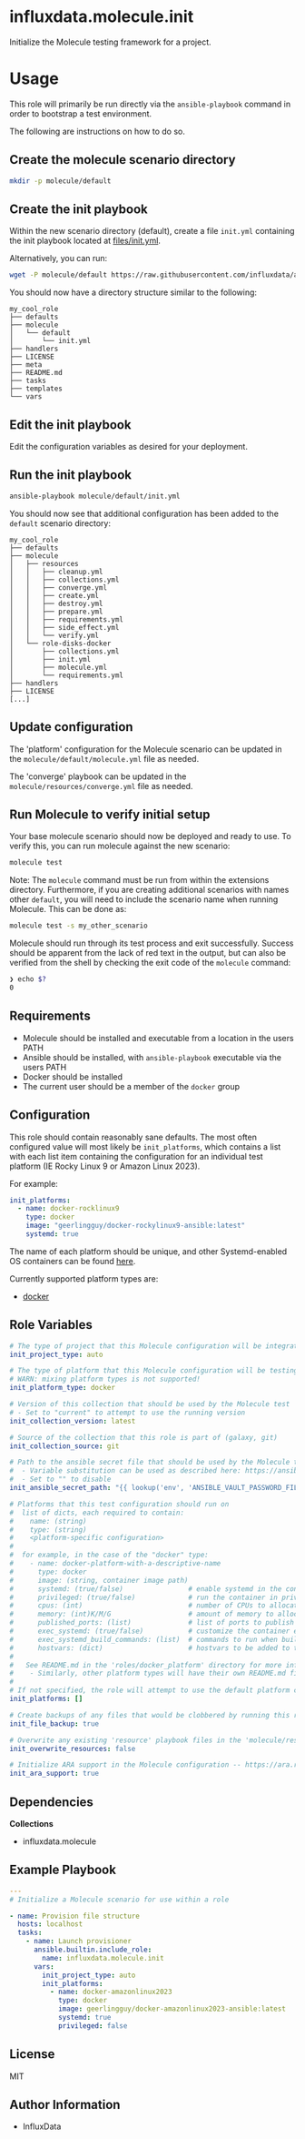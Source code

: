 influxdata.molecule.init
=========

Initialize the Molecule testing framework for a project.

# Usage

This role will primarily be run directly via the `ansible-playbook` command in order to bootstrap a test environment.

The following are instructions on how to do so.

## Create the molecule scenario directory

```bash
mkdir -p molecule/default
```

## Create the init playbook

Within the new scenario directory (default), create a file `init.yml` containing the init playbook located at [files/init.yml](files/init.yml).

Alternatively, you can run:
```bash
wget -P molecule/default https://raw.githubusercontent.com/influxdata/ansible-collection-molecule/main/roles/init/files/init.yml
```

You should now have a directory structure similar to the following:
```
my_cool_role
├── defaults
├── molecule
│   └── default
│       └── init.yml
├── handlers
├── LICENSE
├── meta
├── README.md
├── tasks
├── templates
└── vars
```


## Edit the init playbook

Edit the configuration variables as desired for your deployment.

## Run the init playbook

```bash
ansible-playbook molecule/default/init.yml
```

You should now see that additional configuration has been added to the `default` scenario directory:  
```
my_cool_role
├── defaults
├── molecule
│   ├── resources
│   │   ├── cleanup.yml
│   │   ├── collections.yml
│   │   ├── converge.yml
│   │   ├── create.yml
│   │   ├── destroy.yml
│   │   ├── prepare.yml
│   │   ├── requirements.yml
│   │   ├── side_effect.yml
│   │   └── verify.yml
│   └── role-disks-docker
│       ├── collections.yml
│       ├── init.yml
│       ├── molecule.yml
│       └── requirements.yml
├── handlers
├── LICENSE
[...]
```

## Update configuration

The 'platform' configuration for the Molecule scenario can be updated in the `molecule/default/molecule.yml` file as needed.

The 'converge' playbook can be updated in the `molecule/resources/converge.yml` file as needed.


## Run Molecule to verify initial setup

Your base molecule scenario should now be deployed and ready to use. To verify this, you can run molecule against the new scenario:

```bash
molecule test
```

Note: The `molecule` command must be run from within the extensions directory. Furthermore, if you are creating additional scenarios with names other `default`, you will need to include the scenario name when running Molecule. This can be done as:  
```bash
molecule test -s my_other_scenario
```

Molecule should run through its test process and exit successfully. Success should be apparent from the lack of red text in the output, but can also be verified from the shell by checking the exit code of the `molecule` command:

```bash
❯ echo $?                                         
0
```

Requirements
------------

* Molecule should be installed and executable from a location in the users PATH
* Ansible should be installed, with `ansible-playbook` executable via the users PATH
* Docker should be installed
* The current user should be a member of the `docker` group

Configuration
------------

This role should contain reasonably sane defaults. The most often configured value will most likely be `init_platforms`, which contains a list with each list item containing the configuration for an individual test platform (IE Rocky Linux 9 or Amazon Linux 2023).

For example:
```yaml
init_platforms:
  - name: docker-rocklinux9
    type: docker
    image: "geerlingguy/docker-rockylinux9-ansible:latest"
    systemd: true
```

The name of each platform should be unique, and other Systemd-enabled OS containers can be found [here](https://hub.docker.com/search?q=geerlingguy%2Fdocker-).

Currently supported platform types are:

* [docker](../docker_platform/README.md)

Role Variables
--------------

```yaml
# The type of project that this Molecule configuration will be integrated into (role, collection, playbook, monolith)
init_project_type: auto

# The type of platform that this Molecule configuration will be testing on (docker, ec2)
# WARN: mixing platform types is not supported!
init_platform_type: docker

# Version of this collection that should be used by the Molecule test
# - Set to "current" to attempt to use the running version
init_collection_version: latest

# Source of the collection that this role is part of (galaxy, git)
init_collection_source: git

# Path to the ansible secret file that should be used by the Molecule test
#  - Variable substitution can be used as described here: https://ansible.readthedocs.io/projects/molecule/configuration/#variable-substitution
#  - Set to "" to disable
init_ansible_secret_path: "{{ lookup('env', 'ANSIBLE_VAULT_PASSWORD_FILE') | default('') }}"

# Platforms that this test configuration should run on
#  list of dicts, each required to contain:
#    name: (string)
#    type: (string)
#    <platform-specific configuration>
#
#  for example, in the case of the "docker" type:
#    - name: docker-platform-with-a-descriptive-name
#      type: docker
#      image: (string, container image path)
#      systemd: (true/false)                # enable systemd in the container
#      privileged: (true/false)             # run the container in privileged mode
#      cpus: (int)                          # number of CPUs to allocate to the container
#      memory: (int)K/M/G                   # amount of memory to allocate to the container
#      published_ports: (list)              # list of ports to publish from the container
#      exec_systemd: (true/false)           # customize the container entrypoint to run systemd
#      exec_systemd_build_commands: (list)  # commands to run when building the systemd-enabled container
#      hostvars: (dict)                     # hostvars to be added to the Ansible inventory
#
#   See README.md in the 'roles/docker_platform' directory for more information
#    - Similarly, other platform types will have their own README.md files
#
# If not specified, the role will attempt to use the default platform configuration
init_platforms: []

# Create backups of any files that would be clobbered by running this role
init_file_backup: true

# Overwrite any existing 'resource' playbook files in the 'molecule/resources' directory
init_overwrite_resources: false

# Initialize ARA support in the Molecule configuration -- https://ara.recordsansible.org/
init_ara_support: true
```

Dependencies
------------

**Collections**  
* influxdata.molecule

Example Playbook
----------------

```yaml
---
# Initialize a Molecule scenario for use within a role

- name: Provision file structure
  hosts: localhost
  tasks:
    - name: Launch provisioner
      ansible.builtin.include_role:
        name: influxdata.molecule.init
      vars:
        init_project_type: auto
        init_platforms:
          - name: docker-amazonlinux2023
            type: docker
            image: geerlingguy/docker-amazonlinux2023-ansible:latest
            systemd: true
            privileged: false
```

License
-------

MIT

Author Information
------------------

- InfluxData

